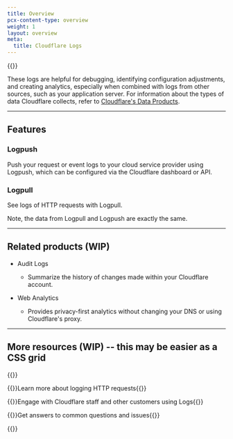 ```yaml
---
title: Overview
pcx-content-type: overview
weight: 1
layout: overview
meta:
  title: Cloudflare Logs
---
```


{{<plan type="enterprise">}}

These logs are helpful for debugging, identifying configuration adjustments, and creating analytics, especially when combined with logs from other sources, such as your application server. For information about the types of data Cloudflare collects, refer to [Cloudflare's Data Products](/fundamentals/data-products/).

---

## Features

### Logpush

Push your request or event logs to your cloud service provider using Logpush, which can be configured via the Cloudflare dashboard or API.

### Logpull

See logs of HTTP requests with Logpull.

Note, the data from Logpull and Logpush are exactly the same.

---

## Related products (WIP)

* Audit Logs

  * Summarize the history of changes made within your Cloudflare account.

* Web Analytics

  * Provides privacy-first analytics without changing your DNS or using Cloudflare's proxy.

---

## More resources (WIP) -- this may be easier as a CSS grid

{{<resource-group>}}

{{<resource header="Learning Center" href="https://www.cloudflare.com/learning/HTTP-requests" icon="">}}Learn more about logging HTTP requests{{</resource>}}

{{<resource header="Community Forum" href="https://community.cloudflare.com/tag/log" icon="">}}Engage with Cloudflare staff and other customers using Logs{{</resource>}}

{{<resource header="Help Center" href="https://support.cloudflare.com/" icon="">}}Get answers to common questions and issues{{</resource>}}

{{</resource-group>}}
